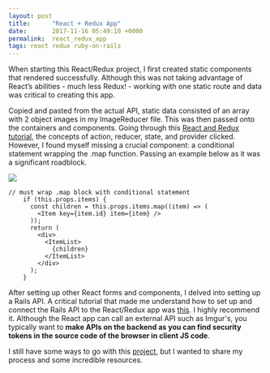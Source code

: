 ```yaml
---
layout: post
title:      "React + Redux App"
date:       2017-11-16 05:49:10 +0000
permalink:  react_redux_app
tags: react redux ruby-on-rails
---
```



When starting this React/Redux project, I first created static components that rendered successfully. Although this was not taking advantage of React’s abilities - much less Redux! - working with one static route and data was critical to creating this app.

Copied and pasted from the actual API, static data consisted of an array with 2 object images in my ImageReducer file. This was then passed onto the containers and components. Going through this [React and Redux tutorial](http://www.youtube.com/playlist?list=PL6gx4Cwl9DGBbSLZjvleMwldX8jGgXV6a), the concepts of action, reducer, state, and provider clicked. However, I found myself missing a crucial component: a conditional statement wrapping the .map function. Passing an example below as it was a significant roadblock.

![](https://i.imgur.com/uOijBNf.jpg)

```
// must wrap .map block with conditional statement
    if (this.props.items) {
      const children = this.props.items.map((item) => (
        <Item key={item.id} item={item} />
      ));
      return (
        <div>
          <ItemList>
            {children}
          </ItemList>
        </div>
      );
    }
```

After setting up other React forms and components, I delved into setting up a Rails API. A critical tutorial that made me understand how to set up and connect the Rails API to the React/Redux app was [this](http://learnetto.com/tutorials/rails-5-api-and-react-js-tutorial-how-to-make-an-idea-board-app). I highly recommend it. Although the React app can call an external API such as Imgur's, you typically want to **make APIs on the backend as you can find security tokens in the source code of the browser in client JS code**.

I still have some ways to go with this [project](http://github.com/IsabelVazquez/React-Redux), but I wanted to share my process and some incredible resources.
